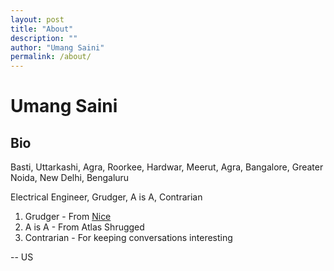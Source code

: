 ```yaml
---
layout: post
title: "About"
description: ""
author: "Umang Saini"
permalink: /about/
---
```


<h1>Umang Saini</h1>
<h2>Bio</h2>
Basti, Uttarkashi, Agra, Roorkee, Hardwar, Meerut, Agra, Bangalore, Greater Noida, New Delhi, Bengaluru

Electrical Engineer,  Grudger, A is A,  Contrarian


1. Grudger - From [Nice](http://umangsaini.cricket/2007/06/nice/)
2. A is A - From Atlas Shrugged
3. Contrarian - For keeping conversations interesting

--
US
